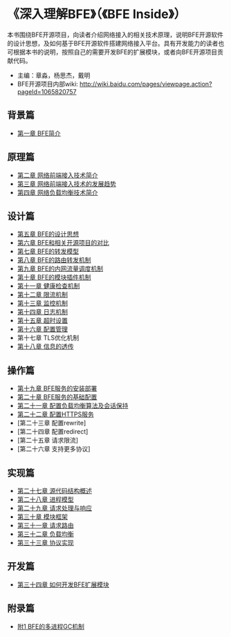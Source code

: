 # 《深入理解BFE》（《BFE Inside》）
本书围绕BFE开源项目，向读者介绍网络接入的相关技术原理，说明BFE开源软件的设计思想，及如何基于BFE开源软件搭建网络接入平台。具有开发能力的读者也可根据本书的说明，按照自己的需要开发BFE的扩展模块，或者向BFE开源项目贡献代码。

+ 主编：章淼，杨思杰，戴明
+ BFE开源项目内部wiki: http://wiki.baidu.com/pages/viewpage.action?pageId=1065820757

## 背景篇
+ [第一章 BFE简介](./background/what-is-bfe.md)

## 原理篇
+ [第二章 网络前端接入技术简介](./frontend_principle/introduction/introduction.md)
+ [第三章 网络前端接入技术的发展趋势](./frontend_principle/trend/trend.md)
+ [第四章 网络负载均衡技术简介](./frontend_principle/load_balance/load_balance.md)

## 设计篇
+ [第五章 BFE的设计思想](./design/ideas/ideas.md)
+ [第六章 BFE和相关开源项目的对比](./design/comparison/comparison.md)
+ [第七章 BFE的转发模型](./design/model/model.md)
+ [第八章 BFE的路由转发机制](./design/route/route.md)
+ [第九章 BFE的内网流量调度机制](./design/gslb/gslb.md)
+ [第十章 BFE的模块插件机制](./design/module/module.md)
+ [第十一章 健康检查机制](./design/health_check/health_check.md)
+ [第十二章 限流机制](./design/limit/limit.md)
+ [第十三章 监控机制](./design/monitor/monitor.md)
+ [第十四章 日志机制](./design/log/log.md)
+ [第十五章 超时设置](./design/timeout/timeout.md)
+ [第十六章 配置管理](./design/configuration/configuration.md)
+ 第十七章 TLS优化机制
+ [第十八章 信息的透传](./design/info_pass_through/pass_through.md)

## 操作篇
+ [第十九章 BFE服务的安装部署](./operation/installation/installation.md)
+ [第二十章 BFE服务的基础配置](./operation/configuration/config_basic.md)
+ [第二十一章 配置负载均衡算法及会话保持](./operation/configuration/config_proxy.md)
+ [第二十二章 配置HTTPS服务](./operation/configuration/config_https.md)
+ [第二十三章 配置rewrite]
+ [第二十四章 配置redirect]
+ [第二十五章 请求限流]
+ [第二十六章 支持更多协议]

## 实现篇
+ [第二十七章 源代码结构概述](implementation/source_layout/source_layout.md)
+ [第二十八章 进程模型](implementation/process_model/process_model.md)
+ [第二十九章 请求处理与响应](implementation/life_of_a_request/life_of_a_request.md)
+ [第三十章 模块框架](implementation/model_framework/model_framework.md)
+ [第三十一章 请求路由](implementation/routing/routing.md)
+ [第三十二章 负载均衡](implementation/balancing/balancing.md)
+ [第三十三章 协议实现](implementation/protocol/protocol.md)

## 开发篇
+ [第三十四章 如何开发BFE扩展模块](./develop/how_to_write_module/how_to_write_module.md)

## 附录篇
+ [附1 BFE的多进程GC机制](./appendix/multi_process_gc/multi_process_gc.md)
